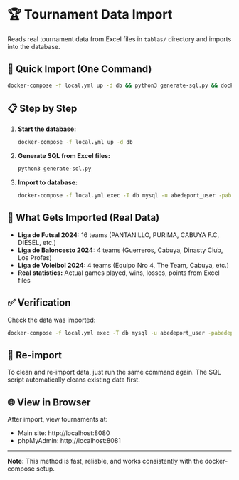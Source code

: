 # 🏆 Tournament Data Import

Reads real tournament data from Excel files in `tablas/` directory and imports into the database.

## 🚀 Quick Import (One Command)

```bash
docker-compose -f local.yml up -d db && python3 generate-sql.py && docker-compose -f local.yml exec -T db mysql -u abedeport_user -pabedeport_local_password ABEDEPORT < tournament_import.sql
```

## 📋 Step by Step

1. **Start the database:**
   ```bash
   docker-compose -f local.yml up -d db
   ```

2. **Generate SQL from Excel files:**
   ```bash
   python3 generate-sql.py
   ```

3. **Import to database:**
   ```bash
   docker-compose -f local.yml exec -T db mysql -u abedeport_user -pabedeport_local_password ABEDEPORT < tournament_import.sql
   ```

## 🎯 What Gets Imported (Real Data)

- **Liga de Futsal 2024:** 16 teams (PANTANILLO, PURIMA, CABUYA F.C, DIESEL, etc.)
- **Liga de Baloncesto 2024:** 4 teams (Guerreros, Cabuya, Dinasty Club, Los Profes)
- **Liga de Voleibol 2024:** 4 teams (Equipo Nro 4, The Team, Cabuya, etc.)
- **Real statistics:** Actual games played, wins, losses, points from Excel files

## ✅ Verification

Check the data was imported:
```bash
docker-compose -f local.yml exec -T db mysql -u abedeport_user -pabedeport_local_password ABEDEPORT -e "SELECT COUNT(*) as tournaments FROM tournaments; SELECT COUNT(*) as teams FROM equipos_tournament;"
```

## 🔄 Re-import

To clean and re-import data, just run the same command again. The SQL script automatically cleans existing data first.

## 🌐 View in Browser

After import, view tournaments at:
- Main site: http://localhost:8080
- phpMyAdmin: http://localhost:8081

---

**Note:** This method is fast, reliable, and works consistently with the docker-compose setup.